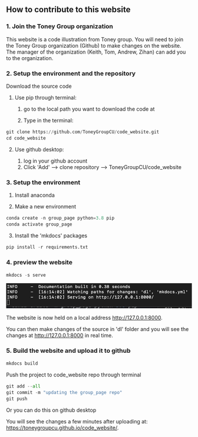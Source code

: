 ## How to contribute to this website

### 1. Join the Toney Group organization
This website is a code illustration from Toney group. You will need to join the Toney Group organization (Github) to make changes on the website. The manager of the organization (Keith, Tom, Andrew, Zihan) can add you to the organization.

### 2. Setup the environment and the repository
Download the source code

1. Use pip through terminal:

    1. go to the local path you want to download the code at

    2. Type in the terminal:
```python
git clone https://github.com/ToneyGroupCU/code_website.git
cd code_website
```

2. Use github desktop:

    1. log in your github account
    2. Click 'Add' --> clone repository --> ToneyGroupCU/code_website

### 3. Setup the environment
1. Install anaconda

2. Make a new environment 
```python
conda create -n group_page python=3.8 pip
conda activate group_page
```

3. Install the 'mkdocs' packages
```python
pip install -r requirements.txt
```

### 4. preview the website
```python
mkdocs -s serve
```

![image1](mkdocs1.jpg)

The website is now held on a local address http://127.0.0.1:8000.

You can then make changes of the source in 'dl' folder and you will see the changes at http://127.0.0.1:8000 in real time.

### 5. Build the website and upload it to github

```python
mkdocs build
```

Push the project to code_website repo through terminal
```python
git add --all
git commit -m "updating the group_page repo"
git push
```

Or you can do this on github desktop

You will see the changes a few minutes after uploading at: https://toneygroupcu.github.io/code_website/.